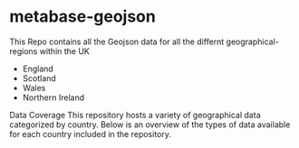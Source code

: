# metabase-geojson

This Repo contains all the Geojson data for all the differnt geographical-regions within the UK
- England
- Scotland
- Wales
- Northern Ireland

Data Coverage
This repository hosts a variety of geographical data categorized by country. Below is an overview of the types of data available for each country included in the repository.
